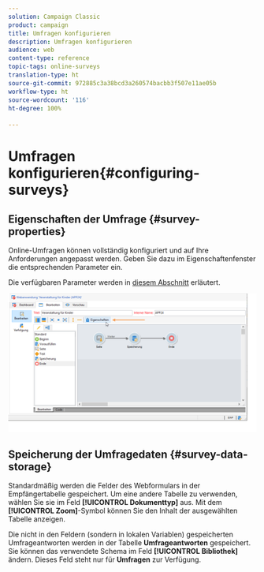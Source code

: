 ```yaml
---
solution: Campaign Classic
product: campaign
title: Umfragen konfigurieren
description: Umfragen konfigurieren
audience: web
content-type: reference
topic-tags: online-surveys
translation-type: ht
source-git-commit: 972885c3a38bcd3a260574bacbb3f507e11ae05b
workflow-type: ht
source-wordcount: '116'
ht-degree: 100%

---
```



# Umfragen konfigurieren{#configuring-surveys}

## Eigenschaften der Umfrage {#survey-properties}

Online-Umfragen können vollständig konfiguriert und auf Ihre Anforderungen angepasst werden. Geben Sie dazu im Eigenschaftenfenster die entsprechenden Parameter ein.

Die verfügbaren Parameter werden in [diesem Abschnitt](../../web/using/defining-web-forms-properties.md) erläutert.

![](assets/s_ncs_admin_survey_properties_general.png)

## Speicherung der Umfragedaten {#survey-data-storage}

Standardmäßig werden die Felder des Webformulars in der Empfängertabelle gespeichert. Um eine andere Tabelle zu verwenden, wählen Sie sie im Feld **[!UICONTROL Dokumenttyp]** aus. Mit dem **[!UICONTROL Zoom]**-Symbol können Sie den Inhalt der ausgewählten Tabelle anzeigen.

Die nicht in den Feldern (sondern in lokalen Variablen) gespeicherten Umfrageantworten werden in der Tabelle **Umfrageantworten** gespeichert. Sie können das verwendete Schema im Feld **[!UICONTROL Bibliothek]** ändern. Dieses Feld steht nur für **Umfragen** zur Verfügung.
